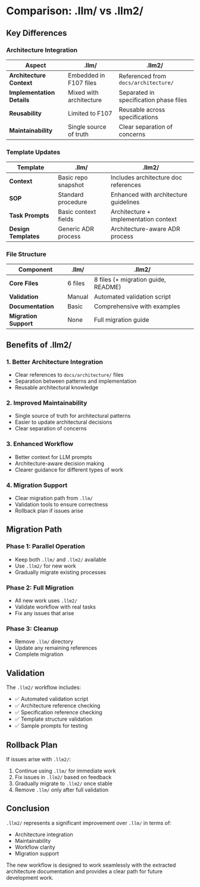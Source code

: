 # Comparison: .llm/ vs .llm2/

## Key Differences

### Architecture Integration
| Aspect | .llm/ | .llm2/ |
|--------|-------|--------|
| **Architecture Context** | Embedded in F107 files | Referenced from `docs/architecture/` |
| **Implementation Details** | Mixed with architecture | Separated in specification phase files |
| **Reusability** | Limited to F107 | Reusable across specifications |
| **Maintainability** | Single source of truth | Clear separation of concerns |

### Template Updates
| Template | .llm/ | .llm2/ |
|----------|-------|--------|
| **Context** | Basic repo snapshot | Includes architecture doc references |
| **SOP** | Standard procedure | Enhanced with architecture guidelines |
| **Task Prompts** | Basic context fields | Architecture + implementation context |
| **Design Templates** | Generic ADR process | Architecture-aware ADR process |

### File Structure
| Component | .llm/ | .llm2/ |
|-----------|-------|--------|
| **Core Files** | 6 files | 8 files (+ migration guide, README) |
| **Validation** | Manual | Automated validation script |
| **Documentation** | Basic | Comprehensive with examples |
| **Migration Support** | None | Full migration guide |

## Benefits of .llm2/

### 1. **Better Architecture Integration**
- Clear references to `docs/architecture/` files
- Separation between patterns and implementation
- Reusable architectural knowledge

### 2. **Improved Maintainability**
- Single source of truth for architectural patterns
- Easier to update architectural decisions
- Clear separation of concerns

### 3. **Enhanced Workflow**
- Better context for LLM prompts
- Architecture-aware decision making
- Clearer guidance for different types of work

### 4. **Migration Support**
- Clear migration path from `.llm/`
- Validation tools to ensure correctness
- Rollback plan if issues arise

## Migration Path

### Phase 1: Parallel Operation
- Keep both `.llm/` and `.llm2/` available
- Use `.llm2/` for new work
- Gradually migrate existing processes

### Phase 2: Full Migration
- All new work uses `.llm2/`
- Validate workflow with real tasks
- Fix any issues that arise

### Phase 3: Cleanup
- Remove `.llm/` directory
- Update any remaining references
- Complete migration

## Validation

The `.llm2/` workflow includes:
- ✅ Automated validation script
- ✅ Architecture reference checking
- ✅ Specification reference checking
- ✅ Template structure validation
- ✅ Sample prompts for testing

## Rollback Plan

If issues arise with `.llm2/`:
1. Continue using `.llm/` for immediate work
2. Fix issues in `.llm2/` based on feedback
3. Gradually migrate to `.llm2/` once stable
4. Remove `.llm/` only after full validation

## Conclusion

`.llm2/` represents a significant improvement over `.llm/` in terms of:
- Architecture integration
- Maintainability
- Workflow clarity
- Migration support

The new workflow is designed to work seamlessly with the extracted architecture documentation and provides a clear path for future development work.
